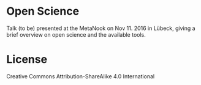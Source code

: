 # Open Science

Talk (to be) presented at the MetaNook on Nov 11. 2016 in Lübeck, giving a brief
overview on open science and the available tools.

# License
Creative Commons Attribution-ShareAlike 4.0 International
